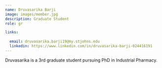 ```yaml
---
name: Druvasarika Barji
image: images/member.jpg
description: Graduate Student
role: gr

links:
  
  email: druvasarika.barji19@my.stjohns.edu
  linkedin: https://www.linkedin.com/in/druvasarika-barji-024416191
---
```


Druvasarika is a 3rd graduate student pursuing PhD in Industrial Pharmacy.
